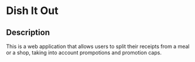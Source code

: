 # Dish It Out

## Description
This is a web application that allows users to split their receipts from a meal or a shop, taking into account prompotions and promotion caps.